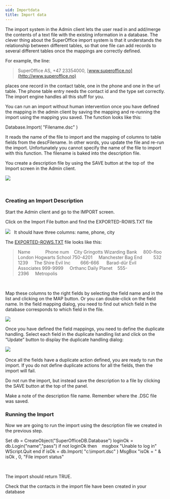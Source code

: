 ```yaml
---
uid: Importdata
title: Import data
---
```



The import system in the Admin client lets the user read in and add/merge the contents of a text file with the existing information in a database. The clever thing about the SuperOffice import system is that it understands the relationship between different tables, so that one file can add records to several different tables once the mappings are correctly defined.

For example, the line:

> SuperOffice AS, +47 23354000, [www.superoffice.no](http://www.superoffice.no)

places one record in the contact table, one in the phone and one in the url table. The phone table entry needs the contact id and the type set correctly. The import engine handles all this stuff for you.

You can run an import without human intervention once you have defined the mapping in the admin client by saving the mapping and re-running the import using the mapping you saved. The function looks like this:

<see cref="SuperOffice.COM.SuperOfficeDB.Database.Import">Database.Import( "Filename.dsc" )</see>

It reads the name of the file to import and the mapping of columns to table fields from the descFilename. In other words, you update the file and re-run the import. Unfortunately you cannot specify the name of the file to import with this function. The filename is baked into the description file.

You create a description file by using the SAVE button at the top of  the Import screen in the Admin client.

![](../images/import-admin1.gif)

 

### Creating an Import Description

Start the Admin client and go to the IMPORT screen.

Click on the Import File button and find the EXPORTED-ROWS.TXT file

![](../images/import-admin2.gif)
 
It should have three columns: name, phone, city

The [EXPORTED-ROWS.TXT](Files/exported-rows.txt) file looks like this:

> Name            Phone num    City
> Gringotts Wizarding Bank     800-floo   London
> Hogwarts School 750-4201     Manchester
> Bag End         532 1239     The Shire
> Evil Inc        666-666      Barad-dûr
> Evil Associates 999-9999     Orthanc
> Daily Planet    555-2396     Metropolis

 

Map these columns to the right fields by selecting the field name and in the list and clicking on the MAP button. Or you can double-click on the field name. In the field mapping dialog, you need to find out which field in the database corresponds to which field in the file.

![](../images/import-map-field.gif)

Once you have defined the field mappings, you need to define the duplicate handling. Select each field in the duplicate handling list and click on the “Update” button to display the duplicate handling dialog:

![](../images/import-duplicates.gif) 

Once all the fields have a duplicate action defined, you are ready to run the import. If you do not define duplicate actions for all the fields, then the import will fail.

Do not run the import, but instead save the description to a file by clicking the SAVE button at the top of the panel.

Make a note of the description file name. Remember where the .DSC file was saved.

### Running the Import

Now we are going to run the import using the description file we created in the previous step.

Set db = CreateObject("SuperOfficeDB.Database")
loginOk = db.Login("name","pass")
if not loginOk then
   msgbox "Unable to log in"
   WScript.Quit
end if
isOk = db.Import( "c:\\import.dsc" )
MsgBox "isOk = " & isOk , 0, "File import status"

 

The import should return TRUE.

Check that the contacts in the import file have been created in your database